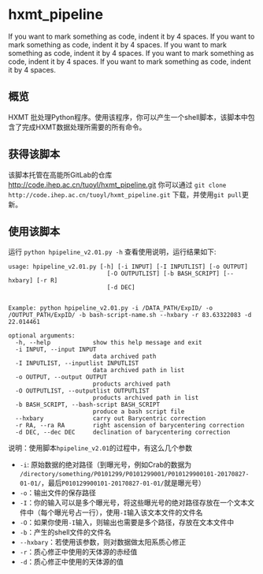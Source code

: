 # hxmt_pipeline
<p scroll="yes">If you want to mark something as code, indent it by 4 spaces.
If you want to mark something as code, indent it by 4 spaces.
If you want to mark something as code, indent it by 4 spaces.
If you want to mark something as code, indent it by 4 spaces.
If you want to mark something as code, indent it by 4 spaces.</p>
 
 
## 概览

HXMT 批处理Python程序。使用该程序，你可以产生一个shell脚本，该脚本中包含了完成HXMT数据处理所需要的所有命令。

## 获得该脚本

该脚本托管在高能所GitLab的仓库 http://code.ihep.ac.cn/tuoyl/hxmt_pipeline.git
你可以通过 ```git clone http://code.ihep.ac.cn/tuoyl/hxmt_pipeline.git``` 下载，并使用```git pull```更新。

## 使用该脚本

运行 ``` python hpipeline_v2.01.py -h ``` 查看使用说明，运行结果如下:

```
usage: hpipeline_v2.01.py [-h] [-i INPUT] [-I INPUTLIST] [-o OUTPUT]
                            [-O OUTPUTLIST] [-b BASH_SCRIPT] [--hxbary] [-r R]
                            [-d DEC]
                            

Example: python hpipeline_v2.01.py -i /DATA_PATH/ExpID/ -o /OUTPUT_PATH/ExpID/ -b bash-script-name.sh --hxbary -r 83.63322083 -d 22.014461

optional arguments:
  -h, --help            show this help message and exit
  -i INPUT, --input INPUT
                        data archived path
  -I INPUTLIST, --inputlist INPUTLIST
                        data archived path in list
  -o OUTPUT, --output OUTPUT
                        products archived path
  -O OUTPUTLIST, --outputlist OUTPUTLIST
                        products archived path in list
  -b BASH_SCRIPT, --bash-script BASH_SCRIPT
                        produce a bash script file
  --hxbary              carry out Barycentric correction
  -r RA, --ra RA        right ascension of barycentering correction
  -d DEC, --dec DEC     declination of barycentering correction
```
说明：使用脚本```hpipeline_v2.01```的过程中，有这么几个参数
- ```-i```: 原始数据的绝对路径（到曝光号，例如Crab的数据为 ```/directory/something/P0101299/P0101299001/P010129900101-20170827-01-01/```，最后```P010129900101-20170827-01-01/```就是曝光号）
- ```-o```：输出文件的保存路径
- ```-I```：你的输入可以是多个曝光号，将这些曝光号的绝对路径存放在一个文本文件中（每个曝光号占一行），使用```-I```输入该文本文件的文件名
- ```-O```：如果你使用```-I```输入，则输出也需要是多个路径，存放在文本文件中
- ```-b```：产生的shell文件的文件名
- ```--hxbary```：若使用该参数，则对数据做太阳系质心修正
- ```-r```：质心修正中使用的天体源的赤经值
- ```-d```：质心修正中使用的天体源的值


  


